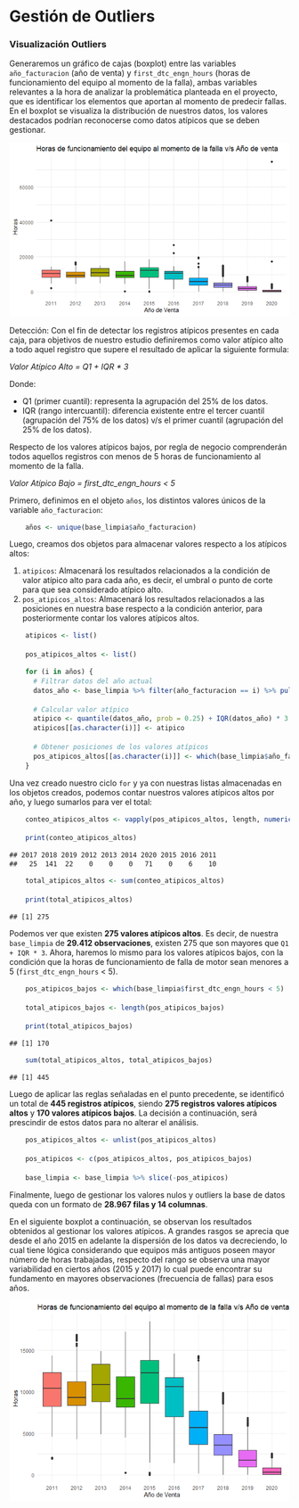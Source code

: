 # Gestión de Outliers

### Visualización Outliers

Generaremos un gráfico de cajas (boxplot) entre las variables
`año_facturacion` (año de venta) y `first_dtc_engn_hours` (horas de
funcionamiento del equipo al momento de la falla), ambas variables
relevantes a la hora de analizar la problemática planteada en el
proyecto, que es identificar los elementos que aportan al momento de
predecir fallas. En el boxplot se visualiza la distribución de nuestros
datos, los valores destacados podrían reconocerse como datos atípicos
que se deben gestionar.

![](figures/limpieza_outliers_files/figure-markdown_strict/unnamed-chunk-9-1.png)

Detección: Con el fin de detectar los registros atípicos presentes en
cada caja, para objetivos de nuestro estudio definiremos como valor
atípico alto a todo aquel registro que supere el resultado de aplicar la
siguiente formula:

*Valor Atípico Alto = Q1 + IQR * 3*

Donde:

-   Q1 (primer cuantil): representa la agrupación del 25% de los datos.
-   IQR (rango intercuantil): diferencia existente entre el tercer
    cuantil (agrupación del 75% de los datos) v/s el primer cuantil
    (agrupación del 25% de los datos).

Respecto de los valores atípicos bajos, por regla de negocio
comprenderán todos aquellos registros con menos de 5 horas de
funcionamiento al momento de la falla.

*Valor Atípico Bajo = first_dtc_engn_hours &lt; 5*

Primero, definimos en el objeto `años`, los distintos valores únicos
de la variable `año_facturacion`:

```r
    años <- unique(base_limpia$año_facturacion)
```

Luego, creamos dos objetos para almacenar valores respecto a los
atípicos altos:

1.  `atipicos`: Almacenará los resultados relacionados a la condición de
    valor atípico alto para cada año, es decir, el umbral o punto de
    corte para que sea considerado atípico alto.
2.  `pos_atipicos_altos`: Almacenará los resultados relacionados a las
    posiciones en nuestra base respecto a la condición anterior, para
    posteriormente contar los valores atípicos altos.

<!-- -->
```r
    atipicos <- list()

    pos_atipicos_altos <- list()
```
```r
    for (i in años) {
      # Filtrar datos del año actual
      datos_año <- base_limpia %>% filter(año_facturacion == i) %>% pull(first_dtc_engn_hours)
      
      # Calcular valor atípico
      atipico <- quantile(datos_año, prob = 0.25) + IQR(datos_año) * 3
      atipicos[[as.character(i)]] <- atipico
      
      # Obtener posiciones de los valores atípicos
      pos_atipicos_altos[[as.character(i)]] <- which(base_limpia$año_facturacion == i & base_limpia$first_dtc_engn_hours > atipico)
    }
```

Una vez creado nuestro ciclo `for` y ya con nuestras listas almacenadas en
los objetos creados, podemos contar nuestros valores atípicos altos por
año, y luego sumarlos para ver el total:

```r
    conteo_atipicos_altos <- vapply(pos_atipicos_altos, length, numeric(1))

    print(conteo_atipicos_altos)
```

    ## 2017 2018 2019 2012 2013 2014 2020 2015 2016 2011 
    ##   25  141  22    0    0    0   71    0    6    10

```r
    total_atipicos_altos <- sum(conteo_atipicos_altos)

    print(total_atipicos_altos)
```

    ## [1] 275

Podemos ver que existen **275 valores atípicos altos**. Es decir, de nuestra
`base_limpia` de **29.412 observaciones**, existen 275 que son mayores que
`Q1 + IQR * 3`. Ahora, haremos lo mismo para los valores atípicos bajos,
con la condición que la horas de funcionamiento de falla de motor sean
menores a 5 (`first_dtc_engn_hours` < 5).

```r
    pos_atipicos_bajos <- which(base_limpia$first_dtc_engn_hours < 5)

    total_atipicos_bajos <- length(pos_atipicos_bajos)

    print(total_atipicos_bajos)
```
    ## [1] 170
    
```r
    sum(total_atipicos_altos, total_atipicos_bajos)
```
    ## [1] 445

Luego de aplicar las reglas señaladas en el punto precedente, se
identificó un total de **445 registros atípicos**, siendo **275 registros
valores atípicos altos** y **170 valores atípicos bajos**. La decisión a
continuación, será prescindir de estos datos para no alterar el
análisis.

```r
    pos_atipicos_altos <- unlist(pos_atipicos_altos)

    pos_atipicos <- c(pos_atipicos_altos, pos_atipicos_bajos)

    base_limpia <- base_limpia %>% slice(-pos_atipicos)
```

Finalmente, luego de gestionar los valores nulos y outliers la base de
datos queda con un formato de **28.967 filas y 14 columnas**.

En el siguiente boxplot a continuación, se observan los resultados
obtenidos al gestionar los valores atípicos. A grandes rasgos se aprecia
que desde el año 2015 en adelante la dispersión de los datos va
decreciendo, lo cual tiene lógica considerando que equipos más antiguos
poseen mayor número de horas trabajadas, respecto del rango se observa
una mayor variabilidad en ciertos años (2015 y 2017) lo cual puede
encontrar su fundamento en mayores observaciones (frecuencia de fallas)
para esos años.

![](figures/limpieza_outliers_files/figure-markdown_strict/unnamed-chunk-24-1.png)
